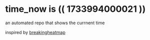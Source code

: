 # time_now is (( 1733994000021 ))

an automated repo that shows the currnent time

inspired by [breakingheatmap](https://github.com/breakingheatmap/breakingheatmap)